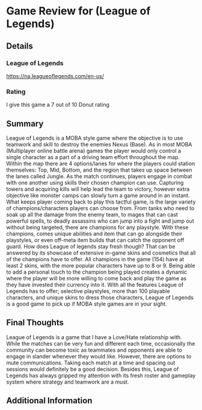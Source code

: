 # Game Review for (League of Legends)

## Details

### League of Legends

https://na.leagueoflegends.com/en-us/

### Rating

I give this game a 7 out of 10 Donut rating

## Summary

League of Legends is a MOBA style game where the objective is to use teamwork and skill to destroy the enemies Nexus (Base). 
As in most MOBA (Multiplayer online battle arena) games the player would only control a single character as a part of a driving team effort throughout the map. 
Within the map there are 4 options/lanes for where the players could station themselves: Top, Mid, Bottom, and the region that takes up space between the lanes called Jungle. 
As the match continues, players engage in combat with one another using skills their chosen champion can use. Capturing towers and acquiring kills will help lead the team to victory, however extra objective like monster camps can slowly turn a game around in an instant.
What keeps player coming back to play this tactful game, is the large variety of champions/characters players can choose from. 
From tanks who need to soak up all the damage from the enemy team, to mages that can cast powerful spells, to deadly assassins who can jump into a fight and jump out without being targeted, there are champions for  any playstyle. 
With these champions, comes unique abilities and item that can go alongside their playstyles, or even off-meta item builds that can catch the opponent off guard. 
How does League of legends stay fresh though? That can be answered by its showcase of extensive in-game skins and cosmetics that all of the champions have to offer. 
All champions in the game (154) have at least 2 skins, with the more popular characters have up to 8 or 9. 
Being able to add a personal touch to the champion being played creates a dynamic where the player will be more willing to come back and play the game as they have invested their currency into it. 
With all the features League of Legends has to offer; selective playstyles, more than 100 playable characters, and unique skins to dress those characters, League of Legends is a good game to pick up if MOBA style games are in your sight.


## Final Thoughts

League of Legends is a game that I have a Love/Hate relationship with. While the 
matches can be very fun and different each time, occasionally the community can become toxic as teammates and opponents
are able to engage in slander whenever they would like. However, there are options 
to mute communications. Taking each match at a time and spacing out sessions would definitely be a good decision. Besides this, League of Legends has always gripped my attention with its fresh roster and gameplay system where strategy and teamwork are a must. 

## Additional Information
